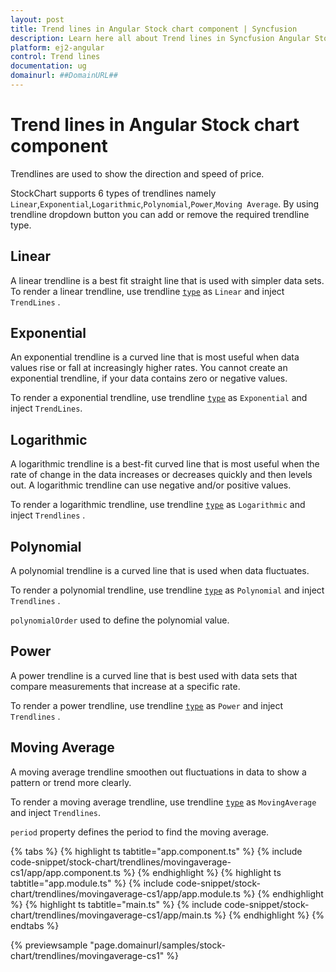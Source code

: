 ```yaml
---
layout: post
title: Trend lines in Angular Stock chart component | Syncfusion
description: Learn here all about Trend lines in Syncfusion Angular Stock chart component of Syncfusion Essential JS 2 and more.
platform: ej2-angular
control: Trend lines 
documentation: ug
domainurl: ##DomainURL##
---
```


<!-- markdownlint-disable MD036 -->

# Trend lines in Angular Stock chart component

Trendlines are used to show the direction and speed of price.

StockChart supports 6 types of trendlines namely `Linear`,`Exponential`,`Logarithmic`,`Polynomial`,`Power`,`Moving Average`. By using trendline dropdown button you can add or remove the required trendline type.

## Linear

A linear trendline is a best fit straight line that is used with simpler data sets. To render a linear trendline, use trendline [`type`](https://ej2.syncfusion.com/angular/documentation/api/stock-chart/stockChartTrendlineModel/#type) as `Linear` and inject `TrendLines` .

## Exponential

An exponential trendline is a curved line that is most useful when data values rise or fall at increasingly higher rates. You cannot create an exponential trendline, if your data contains zero or negative values.

To render a exponential trendline, use trendline [`type`](https://ej2.syncfusion.com/angular/documentation/api/stock-chart/stockChartTrendlineModel/#type) as `Exponential` and inject `TrendLines`.

## Logarithmic

A logarithmic trendline is a best-fit curved line that is most useful when the rate of change in the data increases or decreases quickly and then levels out. A logarithmic trendline can use negative and/or positive values.

To render a logarithmic trendline, use trendline [`type`](https://ej2.syncfusion.com/angular/documentation/api/stock-chart/stockChartTrendlineModel/#type) as `Logarithmic` and inject `Trendlines` .

## Polynomial

A polynomial trendline is a curved line that is used when data fluctuates.

To render a polynomial trendline, use trendline [`type`](https://ej2.syncfusion.com/angular/documentation/api/stock-chart/stockChartTrendlineModel/#type) as `Polynomial` and inject `Trendlines` .

`polynomialOrder` used to define the polynomial value.

## Power

A power trendline is a curved line that is best used with data sets that compare measurements that increase at a specific rate.

To render a power trendline, use trendline [`type`](https://ej2.syncfusion.com/angular/documentation/api/stock-chart/stockChartTrendlineModel/#type) as `Power` and inject `Trendlines` .

## Moving Average

A moving average trendline smoothen out fluctuations in data to show a pattern or trend more clearly.

To render a moving average trendline, use trendline [`type`](https://ej2.syncfusion.com/angular/documentation/api/stock-chart/stockChartTrendlineModel/#type) as `MovingAverage` and inject `Trendlines`.

`period` property defines the period to find the moving average.

{% tabs %}
{% highlight ts tabtitle="app.component.ts" %}
{% include code-snippet/stock-chart/trendlines/movingaverage-cs1/app/app.component.ts %}
{% endhighlight %}
{% highlight ts tabtitle="app.module.ts" %}
{% include code-snippet/stock-chart/trendlines/movingaverage-cs1/app/app.module.ts %}
{% endhighlight %}
{% highlight ts tabtitle="main.ts" %}
{% include code-snippet/stock-chart/trendlines/movingaverage-cs1/app/main.ts %}
{% endhighlight %}
{% endtabs %}
  
{% previewsample "page.domainurl/samples/stock-chart/trendlines/movingaverage-cs1" %}